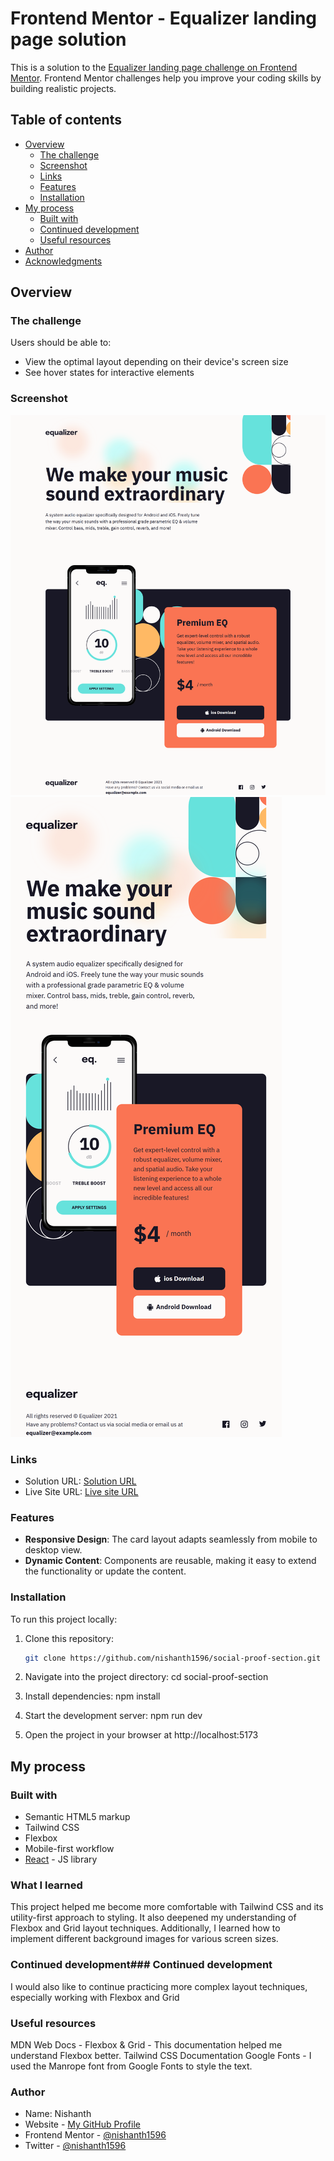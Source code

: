 # Frontend Mentor - Equalizer landing page solution

This is a solution to the [Equalizer landing page challenge on Frontend Mentor](https://www.frontendmentor.io/challenges/equalizer-landing-page-7VJ4gp3DE). Frontend Mentor challenges help you improve your coding skills by building realistic projects.

## Table of contents

- [Overview](#overview)
  - [The challenge](#the-challenge)
  - [Screenshot](#screenshot)
  - [Links](#links)
  - [Features](#Features)
  - [Installation](#Installation)
- [My process](#my-process)
  - [Built with](#built-with)
  - [Continued development](#continued-development)
  - [Useful resources](#useful-resources)
- [Author](#author)
- [Acknowledgments](#acknowledgments)

## Overview

### The challenge

Users should be able to:

- View the optimal layout depending on their device's screen size
- See hover states for interactive elements

### Screenshot

![Mobile view](./screenshot.png)
![Desktop view](./screenshot1.png)

### Links

- Solution URL: [Solution URL](https://github.com/nishanth1596/article-preview-component)
- Live Site URL: [Live site URL]()

### Features

- **Responsive Design**: The card layout adapts seamlessly from mobile to desktop view.
- **Dynamic Content**: Components are reusable, making it easy to extend the functionality or update the content.

### Installation

To run this project locally:

1. Clone this repository:

   ```bash
   git clone https://github.com/nishanth1596/social-proof-section.git
   ```

2. Navigate into the project directory:
   cd social-proof-section

3. Install dependencies:
   npm install

4. Start the development server:
   npm run dev

5. Open the project in your browser at http://localhost:5173

## My process

### Built with

- Semantic HTML5 markup
- Tailwind CSS
- Flexbox
- Mobile-first workflow
- [React](https://reactjs.org/) - JS library

### What I learned

This project helped me become more comfortable with Tailwind CSS and its utility-first approach to styling. It also deepened my understanding of Flexbox and Grid layout techniques. Additionally, I learned how to implement different background images for various screen sizes.

### Continued development### Continued development

I would also like to continue practicing more complex layout techniques, especially working with Flexbox and Grid

### Useful resources

MDN Web Docs - Flexbox & Grid - This documentation helped me understand Flexbox better.
Tailwind CSS Documentation
Google Fonts - I used the Manrope font from Google Fonts to style the text.

### Author

- Name: Nishanth
- Website - [My GitHub Profile](https://github.com/nishanth1596)
- Frontend Mentor - [@nishanth1596](https://www.frontendmentor.io/profile/nishanth1596)
- Twitter - [@nishanth1596](https://x.com/nishanth1596)
